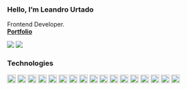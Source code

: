 ### Hello, I’m Leandro Urtado

Frontend Developer. </br>
<b><a href="https://leandrourtado.netlify.app/">Portfolio</a></b></br>

  <a href = "mailto:leandro.urtado25@gmail.com"><img src="https://img.shields.io/badge/-Gmail-%23333?style=for-the-badge&logo=gmail&logoColor=white" target="_blank"></a>
  <a href="https://www.linkedin.com/in/leandro-urtado/" target="_blank"><img src="https://img.shields.io/badge/-LinkedIn-%230077B5?style=for-the-badge&logo=linkedin&logoColor=white" target="_blank"></a>

### Technologies
<div style="display: inline_block" align="left">
  <img align="center" alt="urtadolg-React" height="20" src="https://img.shields.io/badge/-React.js-0d1117?&logo=React">
  <img align="center" alt="urtadolg-React" height="20" src="https://img.shields.io/badge/-Next.js-0d1117?&logo=nextjs">
  <img align="center" alt="urtadolg-React" height="20" src="https://img.shields.io/badge/-Zustand-0d1117?&logo=zustand">
  <img align="center" alt="urtadolg-React" height="20" src="https://img.shields.io/badge/-Redux-0d1117?&logo=redux">
  <img align="center" alt="urtadolg-Scss" height="20" src="https://img.shields.io/badge/-React Query-0d1117?&logo=reactquery">
  <img align="center" alt="urtadolg-Scss" height="20" src="https://img.shields.io/badge/-React Hook Form-0d1117?&logo=reacthookform">
  <img align="center" alt="urtadolg-Scss" height="20" src="https://img.shields.io/badge/-Sass-0d1117?&logo=sass">
  <img align="center" alt="urtadolg-Scss" height="20" src="https://img.shields.io/badge/-Tailwind CSS-0d1117?&logo=tailwindcss">
  <img align="center" alt="urtadolg-Scss" height="20" src="https://img.shields.io/badge/-Story Book-0d1117?&logo=storybook">
  <img align="center" alt="urtadolg-TypeScript" height="20" src="https://img.shields.io/badge/-TypeScript-0d1117?&logo=typescript">
  <img align="center" alt="urtadolg-Javascript" height="20" src="https://img.shields.io/badge/-Javascript-0d1117?&logo=javascript">
  <img align="center" alt="urtadolg-HTML" height="20" src="https://img.shields.io/badge/-HTML5-0d1117?&logo=html5">
  <img align="center" alt="urtadolg-CSS" height="20" src="https://img.shields.io/badge/-CSS3-0d1117?&logo=css3&logoColor=1572B6">
  <img align="center" alt="urtadolg-VSCode" height="20" src="https://img.shields.io/badge/-VSCode-0d1117?&logo=Visual%20Studio%20Code&logoColor=007ACC">
  <img align="center" alt="urtadolg-Node" height="20" src="https://img.shields.io/badge/-Node-0d1117?&logo=node.js">
  <img align="center" alt="urtadolg-Git" height="20" src="https://img.shields.io/badge/-Git-0d1117?&logo=git&logoColor=F05032">
  <img align="center" alt="urtadolg-Node" height="20" src="https://img.shields.io/badge/-Azure Devops-0d1117?&logo=azuredevops&logoColor=007ACC">
</div>
